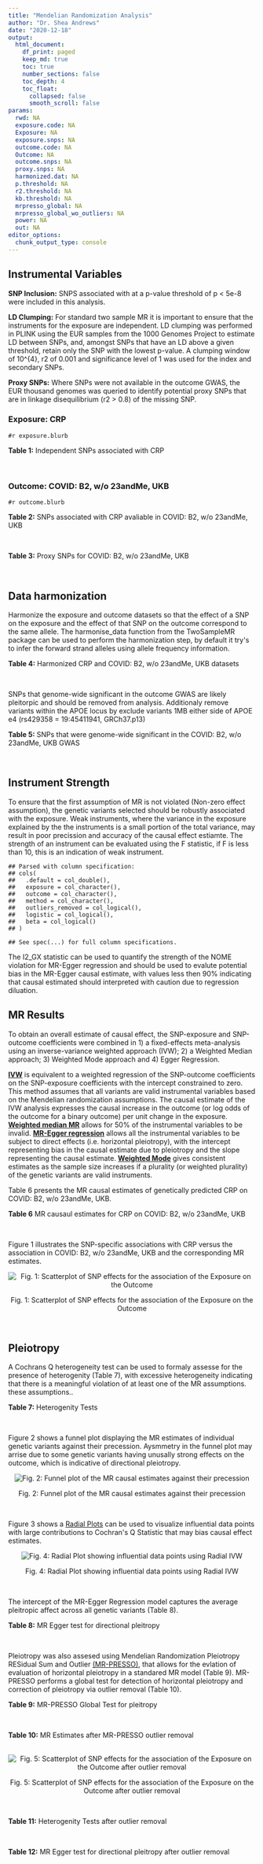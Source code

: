 ```yaml
---
title: "Mendelian Randomization Analysis"
author: "Dr. Shea Andrews"
date: "2020-12-18"
output:
  html_document:
    df_print: paged
    keep_md: true
    toc: true
    number_sections: false
    toc_depth: 4
    toc_float:
      collapsed: false
      smooth_scroll: false
params:
  rwd: NA
  exposure.code: NA
  Exposure: NA
  exposure.snps: NA
  outcome.code: NA
  Outcome: NA
  outcome.snps: NA
  proxy.snps: NA
  harmonized.dat: NA
  p.threshold: NA
  r2.threshold: NA
  kb.threshold: NA
  mrpresso_global: NA
  mrpresso_global_wo_outliers: NA
  power: NA
  out: NA
editor_options:
  chunk_output_type: console
---
```







## Instrumental Variables
**SNP Inclusion:** SNPS associated with at a p-value threshold of p < 5e-8 were included in this analysis.
<br>

**LD Clumping:** For standard two sample MR it is important to ensure that the instruments for the exposure are independent. LD clumping was performed in PLINK using the EUR samples from the 1000 Genomes Project to estimate LD between SNPs, and, amongst SNPs that have an LD above a given threshold, retain only the SNP with the lowest p-value. A clumping window of 10^{4}, r2 of 0.001 and significance level of 1 was used for the index and secondary SNPs.
<br>

**Proxy SNPs:** Where SNPs were not available in the outcome GWAS, the EUR thousand genomes was queried to identify potential proxy SNPs that are in linkage disequilibrium (r2 > 0.8) of the missing SNP.
<br>

### Exposure: CRP
`#r exposure.blurb`
<br>

**Table 1:** Independent SNPs associated with CRP
<div data-pagedtable="false">
  <script data-pagedtable-source type="application/json">
{"columns":[{"label":["SNP"],"name":[1],"type":["chr"],"align":["left"]},{"label":["CHROM"],"name":[2],"type":["dbl"],"align":["right"]},{"label":["POS"],"name":[3],"type":["dbl"],"align":["right"]},{"label":["REF"],"name":[4],"type":["chr"],"align":["left"]},{"label":["ALT"],"name":[5],"type":["chr"],"align":["left"]},{"label":["AF"],"name":[6],"type":["dbl"],"align":["right"]},{"label":["BETA"],"name":[7],"type":["dbl"],"align":["right"]},{"label":["SE"],"name":[8],"type":["dbl"],"align":["right"]},{"label":["Z"],"name":[9],"type":["dbl"],"align":["right"]},{"label":["P"],"name":[10],"type":["dbl"],"align":["right"]},{"label":["N"],"name":[11],"type":["dbl"],"align":["right"]},{"label":["TRAIT"],"name":[12],"type":["chr"],"align":["left"]}],"data":[{"1":"rs75460349","2":"1","3":"27180088","4":"A","5":"C","6":"0.0261343","7":"-0.0865","8":"0.0139","9":"-6.223020","10":"4.876703e-10","11":"204402","12":"crp"},{"1":"rs4660293","2":"1","3":"40028180","4":"A","5":"G","6":"0.2534420","7":"0.0375","8":"0.0049","9":"7.653060","10":"1.962504e-14","11":"204402","12":"crp"},{"1":"rs13375019","2":"1","3":"66123136","4":"G","5":"C","6":"0.4093060","7":"-0.1037","8":"0.0042","9":"-24.690476","10":"1.353580e-134","11":"204402","12":"crp"},{"1":"rs469773","2":"1","3":"91530259","4":"C","5":"T","6":"0.1543770","7":"-0.0339","8":"0.0051","9":"-6.647059","10":"2.990076e-11","11":"204402","12":"crp"},{"1":"rs2228145","2":"1","3":"154426970","4":"A","5":"C","6":"0.3575370","7":"-0.0899","8":"0.0042","9":"-21.404800","10":"1.206354e-101","11":"204402","12":"crp"},{"1":"rs144970957","2":"1","3":"159514964","4":"T","5":"C","6":"0.0457184","7":"-0.1609","8":"0.0146","9":"-11.020500","10":"3.042016e-28","11":"204402","12":"crp"},{"1":"rs148692790","2":"1","3":"159574640","4":"C","5":"T","6":"0.0266594","7":"0.1346","8":"0.0169","9":"7.964497","10":"1.658972e-15","11":"204402","12":"crp"},{"1":"rs139779660","2":"1","3":"159579230","4":"C","5":"T","6":"0.0115370","7":"0.1275","8":"0.0140","9":"9.107143","10":"8.457998e-20","11":"204402","12":"crp"},{"1":"rs2592887","2":"1","3":"159652939","4":"C","5":"T","6":"0.4187020","7":"-0.1578","8":"0.0042","9":"-37.571429","10":"0.000000e+00","11":"204402","12":"crp"},{"1":"rs67090117","2":"1","3":"247602308","4":"T","5":"G","6":"0.6217170","7":"0.0427","8":"0.0042","9":"10.166700","10":"2.793037e-24","11":"204402","12":"crp"},{"1":"rs62105327","2":"2","3":"639060","4":"T","5":"A","6":"0.8291700","7":"0.0320","8":"0.0054","9":"5.925926","10":"3.105426e-09","11":"204402","12":"crp"},{"1":"rs1260326","2":"2","3":"27730940","4":"T","5":"C","6":"0.6136610","7":"-0.0692","8":"0.0042","9":"-16.476200","10":"5.440692e-61","11":"204402","12":"crp"},{"1":"rs1115282","2":"2","3":"102890970","4":"T","5":"C","6":"0.5109330","7":"-0.0245","8":"0.0041","9":"-5.975610","10":"2.292311e-09","11":"204402","12":"crp"},{"1":"rs6734238","2":"2","3":"113841030","4":"A","5":"G","6":"0.3210010","7":"0.0457","8":"0.0041","9":"11.146300","10":"7.461138e-29","11":"204402","12":"crp"},{"1":"rs10049413","2":"3","3":"49892896","4":"A","5":"G","6":"0.3288520","7":"0.0282","8":"0.0045","9":"6.266670","10":"3.688586e-10","11":"204402","12":"crp"},{"1":"rs7356034","2":"3","3":"170732599","4":"G","5":"A","6":"0.2784630","7":"0.0268","8":"0.0045","9":"5.955556","10":"2.591898e-09","11":"204402","12":"crp"},{"1":"rs34471628","2":"5","3":"172196752","4":"A","5":"G","6":"0.0240942","7":"0.0774","8":"0.0117","9":"6.615380","10":"3.705869e-11","11":"204402","12":"crp"},{"1":"rs3763312","2":"6","3":"32376348","4":"G","5":"A","6":"0.1771850","7":"0.0386","8":"0.0066","9":"5.848485","10":"4.960708e-09","11":"204402","12":"crp"},{"1":"rs1490384","2":"6","3":"126851160","4":"C","5":"T","6":"0.4587440","7":"-0.0260","8":"0.0041","9":"-6.341463","10":"2.275928e-10","11":"204402","12":"crp"},{"1":"rs13241897","2":"7","3":"22745351","4":"A","5":"G","6":"0.4708140","7":"-0.0312","8":"0.0042","9":"-7.428570","10":"1.097768e-13","11":"204402","12":"crp"},{"1":"rs12673996","2":"7","3":"22833400","4":"C","5":"T","6":"0.2511770","7":"-0.0284","8":"0.0050","9":"-5.680000","10":"1.346947e-08","11":"204402","12":"crp"},{"1":"rs7797566","2":"7","3":"72896395","4":"A","5":"C","6":"0.1324860","7":"-0.0499","8":"0.0064","9":"-7.796880","10":"6.345904e-15","11":"204402","12":"crp"},{"1":"rs7012637","2":"8","3":"9173209","4":"G","5":"A","6":"0.4572100","7":"0.0542","8":"0.0043","9":"12.604651","10":"1.990513e-36","11":"204402","12":"crp"},{"1":"rs6987444","2":"8","3":"117076315","4":"G","5":"A","6":"0.6202620","7":"0.0343","8":"0.0042","9":"8.166667","10":"3.170273e-16","11":"204402","12":"crp"},{"1":"rs10956251","2":"8","3":"126513330","4":"C","5":"T","6":"0.1465770","7":"0.0382","8":"0.0064","9":"5.968750","10":"2.390781e-09","11":"204402","12":"crp"},{"1":"rs505922","2":"9","3":"136149229","4":"T","5":"C","6":"0.4012730","7":"0.0263","8":"0.0043","9":"6.116280","10":"9.578553e-10","11":"204402","12":"crp"},{"1":"rs10832027","2":"11","3":"13357183","4":"G","5":"A","6":"0.6097210","7":"0.0273","8":"0.0043","9":"6.348837","10":"2.169485e-10","11":"204402","12":"crp"},{"1":"rs4752829","2":"11","3":"47396654","4":"G","5":"A","6":"0.2721820","7":"-0.0264","8":"0.0046","9":"-5.739130","10":"9.516391e-09","11":"204402","12":"crp"},{"1":"rs1582763","2":"11","3":"60021948","4":"G","5":"A","6":"0.3276300","7":"-0.0264","8":"0.0043","9":"-6.139535","10":"8.276345e-10","11":"204402","12":"crp"},{"1":"rs12813389","2":"12","3":"95913562","4":"A","5":"T","6":"0.5117350","7":"0.0329","8":"0.0041","9":"8.024390","10":"1.020315e-15","11":"204402","12":"crp"},{"1":"rs7135240","2":"12","3":"103535020","4":"G","5":"A","6":"0.5102260","7":"-0.0253","8":"0.0041","9":"-6.170732","10":"6.797468e-10","11":"204402","12":"crp"},{"1":"rs2393794","2":"12","3":"121378976","4":"T","5":"C","6":"0.1782090","7":"0.0339","8":"0.0057","9":"5.947370","10":"2.724876e-09","11":"204402","12":"crp"},{"1":"rs7979478","2":"12","3":"121420263","4":"A","5":"G","6":"0.6017260","7":"0.1478","8":"0.0042","9":"35.190500","10":"2.796532e-271","11":"204402","12":"crp"},{"1":"rs2239222","2":"14","3":"73011885","4":"A","5":"G","6":"0.3782210","7":"0.0379","8":"0.0044","9":"8.613640","10":"7.077895e-18","11":"204402","12":"crp"},{"1":"rs112635299","2":"14","3":"94838142","4":"G","5":"T","6":"0.0163517","7":"-0.1066","8":"0.0168","9":"-6.345238","10":"2.220817e-10","11":"204402","12":"crp"},{"1":"rs1189402","2":"15","3":"53728154","4":"A","5":"G","6":"0.3472780","7":"-0.0250","8":"0.0042","9":"-5.952380","10":"2.642694e-09","11":"204402","12":"crp"},{"1":"rs340005","2":"15","3":"60878030","4":"G","5":"A","6":"0.6597020","7":"0.0363","8":"0.0043","9":"8.441860","10":"3.123261e-17","11":"204402","12":"crp"},{"1":"rs116971887","2":"16","3":"51170026","4":"G","5":"T","6":"0.0297533","7":"-0.1128","8":"0.0122","9":"-9.245902","10":"2.332656e-20","11":"204402","12":"crp"},{"1":"rs2110840","2":"16","3":"51410819","4":"C","5":"A","6":"0.1966620","7":"-0.0586","8":"0.0075","9":"-7.813333","10":"5.569505e-15","11":"204402","12":"crp"},{"1":"rs8047395","2":"16","3":"53798523","4":"G","5":"A","6":"0.5509680","7":"0.0258","8":"0.0042","9":"6.142857","10":"8.105017e-10","11":"204402","12":"crp"},{"1":"rs1292056","2":"17","3":"57959047","4":"C","5":"T","6":"0.4335060","7":"-0.0229","8":"0.0042","9":"-5.452381","10":"4.969984e-08","11":"204402","12":"crp"},{"1":"rs2384955","2":"17","3":"72695167","4":"T","5":"C","6":"0.8041580","7":"0.0384","8":"0.0059","9":"6.508470","10":"7.591775e-11","11":"204402","12":"crp"},{"1":"rs2542160","2":"18","3":"12789246","4":"G","5":"C","6":"0.3637020","7":"0.0264","8":"0.0044","9":"6.000000","10":"1.973175e-09","11":"204402","12":"crp"},{"1":"rs2972558","2":"19","3":"45356141","4":"C","5":"T","6":"0.6940570","7":"-0.0392","8":"0.0050","9":"-7.840000","10":"4.505464e-15","11":"204402","12":"crp"},{"1":"rs429358","2":"19","3":"45411941","4":"T","5":"C","6":"0.1318100","7":"-0.2467","8":"0.0064","9":"-38.546900","10":"0.000000e+00","11":"204402","12":"crp"},{"1":"rs1800961","2":"20","3":"43042364","4":"C","5":"T","6":"0.0270712","7":"-0.0990","8":"0.0125","9":"-7.920000","10":"2.375106e-15","11":"204402","12":"crp"},{"1":"rs4817984","2":"21","3":"40465066","4":"C","5":"A","6":"0.2919560","7":"-0.0391","8":"0.0047","9":"-8.319149","10":"8.859716e-17","11":"204402","12":"crp"},{"1":"rs4821816","2":"22","3":"39113134","4":"G","5":"A","6":"0.3241180","7":"-0.0276","8":"0.0044","9":"-6.272727","10":"3.547780e-10","11":"204402","12":"crp"}],"options":{"columns":{"min":{},"max":[10]},"rows":{"min":[10],"max":[10]},"pages":{}}}
  </script>
</div>
<br>

### Outcome: COVID: B2, w/o 23andMe, UKB
`#r outcome.blurb`
<br>

**Table 2:** SNPs associated with CRP avaliable in COVID: B2, w/o 23andMe, UKB
<div data-pagedtable="false">
  <script data-pagedtable-source type="application/json">
{"columns":[{"label":["SNP"],"name":[1],"type":["chr"],"align":["left"]},{"label":["CHROM"],"name":[2],"type":["dbl"],"align":["right"]},{"label":["POS"],"name":[3],"type":["dbl"],"align":["right"]},{"label":["REF"],"name":[4],"type":["chr"],"align":["left"]},{"label":["ALT"],"name":[5],"type":["chr"],"align":["left"]},{"label":["AF"],"name":[6],"type":["dbl"],"align":["right"]},{"label":["BETA"],"name":[7],"type":["dbl"],"align":["right"]},{"label":["SE"],"name":[8],"type":["dbl"],"align":["right"]},{"label":["Z"],"name":[9],"type":["dbl"],"align":["right"]},{"label":["P"],"name":[10],"type":["dbl"],"align":["right"]},{"label":["N"],"name":[11],"type":["dbl"],"align":["right"]},{"label":["TRAIT"],"name":[12],"type":["chr"],"align":["left"]}],"data":[{"1":"rs75460349","2":"1","3":"27180088","4":"A","5":"C","6":"0.04496","7":"0.14587000","8":"0.086183","9":"1.69256118","10":"9.053e-02","11":"268364","12":"COVID:_hospitalized_vs._population__eur_w/o_23andMe__ukbb"},{"1":"rs4660293","2":"1","3":"40028180","4":"A","5":"G","6":"0.22970","7":"0.09475100","8":"0.029791","9":"3.18052432","10":"1.470e-03","11":"543388","12":"COVID:_hospitalized_vs._population__eur_w/o_23andMe__ukbb"},{"1":"rs13375019","2":"1","3":"66123136","4":"G","5":"C","6":"0.42260","7":"0.05188500","8":"0.035414","9":"1.46509855","10":"1.429e-01","11":"530714","12":"COVID:_hospitalized_vs._population__eur_w/o_23andMe__ukbb"},{"1":"rs469773","2":"1","3":"91530259","4":"C","5":"T","6":"0.21980","7":"-0.03736400","8":"0.032922","9":"-1.13492497","10":"2.564e-01","11":"542775","12":"COVID:_hospitalized_vs._population__eur_w/o_23andMe__ukbb"},{"1":"rs2228145","2":"1","3":"154426970","4":"A","5":"C","6":"0.31130","7":"-0.09926000","8":"0.026704","9":"-3.71704614","10":"2.015e-04","11":"268977","12":"COVID:_hospitalized_vs._population__eur_w/o_23andMe__ukbb"},{"1":"rs144970957","2":"1","3":"159514964","4":"T","5":"C","6":"0.03108","7":"0.08171700","8":"0.116630","9":"0.70065163","10":"4.835e-01","11":"532719","12":"COVID:_hospitalized_vs._population__eur_w/o_23andMe__ukbb"},{"1":"rs148692790","2":"1","3":"159574640","4":"C","5":"T","6":"0.03135","7":"0.05378700","8":"0.112900","9":"0.47641275","10":"6.338e-01","11":"530714","12":"COVID:_hospitalized_vs._population__eur_w/o_23andMe__ukbb"},{"1":"rs139779660","2":"1","3":"159579230","4":"C","5":"T","6":"0.02782","7":"0.00889900","8":"0.127380","9":"0.06986183","10":"9.443e-01","11":"530101","12":"COVID:_hospitalized_vs._population__eur_w/o_23andMe__ukbb"},{"1":"rs2592887","2":"1","3":"159652939","4":"C","5":"T","6":"0.40340","7":"-0.00133630","8":"0.036638","9":"-0.03647306","10":"9.709e-01","11":"530716","12":"COVID:_hospitalized_vs._population__eur_w/o_23andMe__ukbb"},{"1":"rs62105327","2":"2","3":"639060","4":"T","5":"A","6":"0.83300","7":"-0.02346500","8":"0.045078","9":"-0.52054217","10":"6.027e-01","11":"530714","12":"COVID:_hospitalized_vs._population__eur_w/o_23andMe__ukbb"},{"1":"rs1260326","2":"2","3":"27730940","4":"T","5":"C","6":"0.64950","7":"0.01097700","8":"0.026226","9":"0.41855411","10":"6.756e-01","11":"542775","12":"COVID:_hospitalized_vs._population__eur_w/o_23andMe__ukbb"},{"1":"rs1115282","2":"2","3":"102890970","4":"T","5":"C","6":"0.49030","7":"-0.01514300","8":"0.036462","9":"-0.41530909","10":"6.779e-01","11":"530103","12":"COVID:_hospitalized_vs._population__eur_w/o_23andMe__ukbb"},{"1":"rs6734238","2":"2","3":"113841030","4":"A","5":"G","6":"0.38910","7":"0.02275100","8":"0.026069","9":"0.87272239","10":"3.828e-01","11":"543388","12":"COVID:_hospitalized_vs._population__eur_w/o_23andMe__ukbb"},{"1":"rs10049413","2":"3","3":"49892896","4":"A","5":"G","6":"0.35910","7":"-0.00636680","8":"0.037849","9":"-0.16821580","10":"8.664e-01","11":"20210","12":"COVID:_hospitalized_vs._population__eur_w/o_23andMe__ukbb"},{"1":"rs7356034","2":"3","3":"170732599","4":"G","5":"A","6":"0.26500","7":"0.00846710","8":"0.027942","9":"0.30302412","10":"7.619e-01","11":"543388","12":"COVID:_hospitalized_vs._population__eur_w/o_23andMe__ukbb"},{"1":"rs34471628","2":"5","3":"172196752","4":"A","5":"G","6":"0.04514","7":"0.05614300","8":"0.070998","9":"0.79076875","10":"4.291e-01","11":"543388","12":"COVID:_hospitalized_vs._population__eur_w/o_23andMe__ukbb"},{"1":"rs3763312","2":"6","3":"32376348","4":"G","5":"A","6":"0.20500","7":"0.03071100","8":"0.032444","9":"0.94658488","10":"3.438e-01","11":"543388","12":"COVID:_hospitalized_vs._population__eur_w/o_23andMe__ukbb"},{"1":"rs1490384","2":"6","3":"126851160","4":"C","5":"T","6":"0.48790","7":"-0.02451500","8":"0.025777","9":"-0.95104163","10":"3.416e-01","11":"543388","12":"COVID:_hospitalized_vs._population__eur_w/o_23andMe__ukbb"},{"1":"rs13241897","2":"7","3":"22745351","4":"A","5":"G","6":"0.45030","7":"0.04607000","8":"0.032762","9":"1.40620231","10":"1.597e-01","11":"533332","12":"COVID:_hospitalized_vs._population__eur_w/o_23andMe__ukbb"},{"1":"rs12673996","2":"7","3":"22833400","4":"C","5":"T","6":"0.23400","7":"-0.00057269","8":"0.038568","9":"-0.01484884","10":"9.882e-01","11":"533332","12":"COVID:_hospitalized_vs._population__eur_w/o_23andMe__ukbb"},{"1":"rs7797566","2":"7","3":"72896395","4":"A","5":"C","6":"0.12200","7":"-0.06965800","8":"0.052106","9":"-1.33685180","10":"1.813e-01","11":"533332","12":"COVID:_hospitalized_vs._population__eur_w/o_23andMe__ukbb"},{"1":"rs7012637","2":"8","3":"9173209","4":"G","5":"A","6":"0.47410","7":"0.05920300","8":"0.036208","9":"1.63508065","10":"1.020e-01","11":"530716","12":"COVID:_hospitalized_vs._population__eur_w/o_23andMe__ukbb"},{"1":"rs6987444","2":"8","3":"117076315","4":"G","5":"A","6":"0.59790","7":"0.02213100","8":"0.027893","9":"0.79342487","10":"4.275e-01","11":"543388","12":"COVID:_hospitalized_vs._population__eur_w/o_23andMe__ukbb"},{"1":"rs10956251","2":"8","3":"126513330","4":"C","5":"T","6":"0.16100","7":"0.08098200","8":"0.052443","9":"1.54419084","10":"1.225e-01","11":"530716","12":"COVID:_hospitalized_vs._population__eur_w/o_23andMe__ukbb"},{"1":"rs505922","2":"9","3":"136149229","4":"T","5":"C","6":"0.34370","7":"0.14185000","8":"0.026745","9":"5.30380000","10":"1.135e-07","11":"543388","12":"COVID:_hospitalized_vs._population__eur_w/o_23andMe__ukbb"},{"1":"rs10832027","2":"11","3":"13357183","4":"G","5":"A","6":"0.63320","7":"-0.01486900","8":"0.027915","9":"-0.53265270","10":"5.943e-01","11":"543388","12":"COVID:_hospitalized_vs._population__eur_w/o_23andMe__ukbb"},{"1":"rs4752829","2":"11","3":"47396654","4":"G","5":"A","6":"0.33800","7":"0.00739540","8":"0.029022","9":"0.25482048","10":"7.989e-01","11":"543388","12":"COVID:_hospitalized_vs._population__eur_w/o_23andMe__ukbb"},{"1":"rs1582763","2":"11","3":"60021948","4":"G","5":"A","6":"0.35900","7":"0.05244600","8":"0.026605","9":"1.97128359","10":"4.869e-02","11":"543388","12":"COVID:_hospitalized_vs._population__eur_w/o_23andMe__ukbb"},{"1":"rs12813389","2":"12","3":"95913562","4":"A","5":"T","6":"0.57510","7":"-0.01888000","8":"0.026218","9":"-0.72011595","10":"4.715e-01","11":"304677","12":"COVID:_hospitalized_vs._population__eur_w/o_23andMe__ukbb"},{"1":"rs7135240","2":"12","3":"103535020","4":"G","5":"A","6":"0.61910","7":"0.03337000","8":"0.033306","9":"1.00192158","10":"3.164e-01","11":"258921","12":"COVID:_hospitalized_vs._population__eur_w/o_23andMe__ukbb"},{"1":"rs2393794","2":"12","3":"121378976","4":"T","5":"C","6":"0.15500","7":"-0.07091600","8":"0.042994","9":"-1.64943946","10":"9.906e-02","11":"533332","12":"COVID:_hospitalized_vs._population__eur_w/o_23andMe__ukbb"},{"1":"rs7979478","2":"12","3":"121420263","4":"A","5":"G","6":"0.57830","7":"-0.02914600","8":"0.033450","9":"-0.87133034","10":"3.836e-01","11":"258921","12":"COVID:_hospitalized_vs._population__eur_w/o_23andMe__ukbb"},{"1":"rs2239222","2":"14","3":"73011885","4":"A","5":"G","6":"0.35050","7":"0.02287400","8":"0.036407","9":"0.62828577","10":"5.298e-01","11":"530716","12":"COVID:_hospitalized_vs._population__eur_w/o_23andMe__ukbb"},{"1":"rs112635299","2":"14","3":"94838142","4":"G","5":"T","6":"0.01600","7":"-0.09277400","8":"0.114480","9":"-0.81039483","10":"4.177e-01","11":"538960","12":"COVID:_hospitalized_vs._population__eur_w/o_23andMe__ukbb"},{"1":"rs1189402","2":"15","3":"53728154","4":"A","5":"G","6":"0.40430","7":"-0.02350400","8":"0.036560","9":"-0.64288840","10":"5.203e-01","11":"530716","12":"COVID:_hospitalized_vs._population__eur_w/o_23andMe__ukbb"},{"1":"rs340005","2":"15","3":"60878030","4":"G","5":"A","6":"0.68540","7":"0.00127790","8":"0.028143","9":"0.04540738","10":"9.638e-01","11":"540772","12":"COVID:_hospitalized_vs._population__eur_w/o_23andMe__ukbb"},{"1":"rs116971887","2":"16","3":"51170026","4":"G","5":"T","6":"0.04648","7":"-0.02772200","8":"0.072745","9":"-0.38108461","10":"7.031e-01","11":"533332","12":"COVID:_hospitalized_vs._population__eur_w/o_23andMe__ukbb"},{"1":"rs2110840","2":"16","3":"51410819","4":"C","5":"A","6":"0.22180","7":"-0.01956500","8":"0.057997","9":"-0.33734504","10":"7.359e-01","11":"530103","12":"COVID:_hospitalized_vs._population__eur_w/o_23andMe__ukbb"},{"1":"rs8047395","2":"16","3":"53798523","4":"G","5":"A","6":"0.50680","7":"-0.01292500","8":"0.025877","9":"-0.49947830","10":"6.174e-01","11":"543388","12":"COVID:_hospitalized_vs._population__eur_w/o_23andMe__ukbb"},{"1":"rs1292056","2":"17","3":"57959047","4":"C","5":"T","6":"0.43570","7":"-0.00682630","8":"0.035985","9":"-0.18969849","10":"8.495e-01","11":"256303","12":"COVID:_hospitalized_vs._population__eur_w/o_23andMe__ukbb"},{"1":"rs2384955","2":"17","3":"72695167","4":"T","5":"C","6":"0.79960","7":"0.04490600","8":"0.047577","9":"0.94385943","10":"3.452e-01","11":"533332","12":"COVID:_hospitalized_vs._population__eur_w/o_23andMe__ukbb"},{"1":"rs2542160","2":"18","3":"12789246","4":"G","5":"C","6":"0.37360","7":"0.03562900","8":"0.026779","9":"1.33048284","10":"1.834e-01","11":"543388","12":"COVID:_hospitalized_vs._population__eur_w/o_23andMe__ukbb"},{"1":"rs2972558","2":"19","3":"45356141","4":"C","5":"T","6":"0.72620","7":"-0.01027300","8":"0.040055","9":"-0.25647235","10":"7.976e-01","11":"530716","12":"COVID:_hospitalized_vs._population__eur_w/o_23andMe__ukbb"},{"1":"rs429358","2":"19","3":"45411941","4":"T","5":"C","6":"0.18490","7":"-0.03150900","8":"0.038933","9":"-0.80931344","10":"4.183e-01","11":"268977","12":"COVID:_hospitalized_vs._population__eur_w/o_23andMe__ukbb"},{"1":"rs1800961","2":"20","3":"43042364","4":"C","5":"T","6":"0.05013","7":"-0.04604800","8":"0.077799","9":"-0.59188421","10":"5.539e-01","11":"543388","12":"COVID:_hospitalized_vs._population__eur_w/o_23andMe__ukbb"},{"1":"rs4817984","2":"21","3":"40465066","4":"C","5":"A","6":"0.26660","7":"-0.03375800","8":"0.036941","9":"-0.91383558","10":"3.608e-01","11":"258921","12":"COVID:_hospitalized_vs._population__eur_w/o_23andMe__ukbb"},{"1":"rs4821816","2":"22","3":"39113134","4":"G","5":"A","6":"0.32650","7":"-0.08984200","8":"0.036047","9":"-2.49235720","10":"1.269e-02","11":"533332","12":"COVID:_hospitalized_vs._population__eur_w/o_23andMe__ukbb"},{"1":"rs67090117","2":"NA","3":"NA","4":"NA","5":"NA","6":"NA","7":"NA","8":"NA","9":"NA","10":"NA","11":"NA","12":"NA"}],"options":{"columns":{"min":{},"max":[10]},"rows":{"min":[10],"max":[10]},"pages":{}}}
  </script>
</div>
<br>

**Table 3:** Proxy SNPs for COVID: B2, w/o 23andMe, UKB
<div data-pagedtable="false">
  <script data-pagedtable-source type="application/json">
{"columns":[{"label":["proxy.outcome"],"name":[1],"type":["lgl"],"align":["right"]},{"label":["target_snp"],"name":[2],"type":["chr"],"align":["left"]},{"label":["proxy_snp"],"name":[3],"type":["lgl"],"align":["right"]},{"label":["ld.r2"],"name":[4],"type":["lgl"],"align":["right"]},{"label":["Dprime"],"name":[5],"type":["lgl"],"align":["right"]},{"label":["ref.proxy"],"name":[6],"type":["lgl"],"align":["right"]},{"label":["alt.proxy"],"name":[7],"type":["lgl"],"align":["right"]},{"label":["CHROM"],"name":[8],"type":["lgl"],"align":["right"]},{"label":["POS"],"name":[9],"type":["lgl"],"align":["right"]},{"label":["ALT.proxy"],"name":[10],"type":["lgl"],"align":["right"]},{"label":["REF.proxy"],"name":[11],"type":["lgl"],"align":["right"]},{"label":["AF"],"name":[12],"type":["lgl"],"align":["right"]},{"label":["BETA"],"name":[13],"type":["lgl"],"align":["right"]},{"label":["SE"],"name":[14],"type":["lgl"],"align":["right"]},{"label":["P"],"name":[15],"type":["lgl"],"align":["right"]},{"label":["N"],"name":[16],"type":["lgl"],"align":["right"]},{"label":["ref"],"name":[17],"type":["lgl"],"align":["right"]},{"label":["alt"],"name":[18],"type":["lgl"],"align":["right"]},{"label":["ALT"],"name":[19],"type":["lgl"],"align":["right"]},{"label":["REF"],"name":[20],"type":["lgl"],"align":["right"]},{"label":["PHASE"],"name":[21],"type":["lgl"],"align":["right"]}],"data":[{"1":"NA","2":"rs67090117","3":"NA","4":"NA","5":"NA","6":"NA","7":"NA","8":"NA","9":"NA","10":"NA","11":"NA","12":"NA","13":"NA","14":"NA","15":"NA","16":"NA","17":"NA","18":"NA","19":"NA","20":"NA","21":"NA"}],"options":{"columns":{"min":{},"max":[10]},"rows":{"min":[10],"max":[10]},"pages":{}}}
  </script>
</div>
<br>

## Data harmonization
Harmonize the exposure and outcome datasets so that the effect of a SNP on the exposure and the effect of that SNP on the outcome correspond to the same allele. The harmonise_data function from the TwoSampleMR package can be used to perform the harmonization step, by default it try's to infer the forward strand alleles using allele frequency information.
<br>

**Table 4:** Harmonized CRP and COVID: B2, w/o 23andMe, UKB datasets
<div data-pagedtable="false">
  <script data-pagedtable-source type="application/json">
{"columns":[{"label":["SNP"],"name":[1],"type":["chr"],"align":["left"]},{"label":["effect_allele.exposure"],"name":[2],"type":["chr"],"align":["left"]},{"label":["other_allele.exposure"],"name":[3],"type":["chr"],"align":["left"]},{"label":["effect_allele.outcome"],"name":[4],"type":["chr"],"align":["left"]},{"label":["other_allele.outcome"],"name":[5],"type":["chr"],"align":["left"]},{"label":["beta.exposure"],"name":[6],"type":["dbl"],"align":["right"]},{"label":["beta.outcome"],"name":[7],"type":["dbl"],"align":["right"]},{"label":["eaf.exposure"],"name":[8],"type":["dbl"],"align":["right"]},{"label":["eaf.outcome"],"name":[9],"type":["dbl"],"align":["right"]},{"label":["remove"],"name":[10],"type":["lgl"],"align":["right"]},{"label":["palindromic"],"name":[11],"type":["lgl"],"align":["right"]},{"label":["ambiguous"],"name":[12],"type":["lgl"],"align":["right"]},{"label":["id.outcome"],"name":[13],"type":["chr"],"align":["left"]},{"label":["chr.outcome"],"name":[14],"type":["dbl"],"align":["right"]},{"label":["pos.outcome"],"name":[15],"type":["dbl"],"align":["right"]},{"label":["se.outcome"],"name":[16],"type":["dbl"],"align":["right"]},{"label":["z.outcome"],"name":[17],"type":["dbl"],"align":["right"]},{"label":["pval.outcome"],"name":[18],"type":["dbl"],"align":["right"]},{"label":["samplesize.outcome"],"name":[19],"type":["dbl"],"align":["right"]},{"label":["outcome"],"name":[20],"type":["chr"],"align":["left"]},{"label":["mr_keep.outcome"],"name":[21],"type":["lgl"],"align":["right"]},{"label":["pval_origin.outcome"],"name":[22],"type":["chr"],"align":["left"]},{"label":["chr.exposure"],"name":[23],"type":["dbl"],"align":["right"]},{"label":["pos.exposure"],"name":[24],"type":["dbl"],"align":["right"]},{"label":["se.exposure"],"name":[25],"type":["dbl"],"align":["right"]},{"label":["z.exposure"],"name":[26],"type":["dbl"],"align":["right"]},{"label":["pval.exposure"],"name":[27],"type":["dbl"],"align":["right"]},{"label":["samplesize.exposure"],"name":[28],"type":["dbl"],"align":["right"]},{"label":["exposure"],"name":[29],"type":["chr"],"align":["left"]},{"label":["mr_keep.exposure"],"name":[30],"type":["lgl"],"align":["right"]},{"label":["pval_origin.exposure"],"name":[31],"type":["chr"],"align":["left"]},{"label":["id.exposure"],"name":[32],"type":["chr"],"align":["left"]},{"label":["action"],"name":[33],"type":["dbl"],"align":["right"]},{"label":["mr_keep"],"name":[34],"type":["lgl"],"align":["right"]},{"label":["pt"],"name":[35],"type":["dbl"],"align":["right"]},{"label":["pleitropy_keep"],"name":[36],"type":["lgl"],"align":["right"]},{"label":["mrpresso_RSSobs"],"name":[37],"type":["dbl"],"align":["right"]},{"label":["mrpresso_pval"],"name":[38],"type":["chr"],"align":["left"]},{"label":["mrpresso_keep"],"name":[39],"type":["lgl"],"align":["right"]}],"data":[{"1":"rs10049413","2":"G","3":"A","4":"G","5":"A","6":"0.0282","7":"-0.00636680","8":"0.3288520","9":"0.35910","10":"FALSE","11":"FALSE","12":"FALSE","13":"JkHkUl","14":"3","15":"49892896","16":"0.037849","17":"-0.16821580","18":"8.664e-01","19":"20210","20":"covidhgi2020anaB2v4eurwoukbb","21":"TRUE","22":"reported","23":"3","24":"49892896","25":"0.0045","26":"6.266670","27":"3.688586e-10","28":"204402","29":"Ligthart2018crp","30":"TRUE","31":"reported","32":"MoVcM0","33":"2","34":"TRUE","35":"5e-08","36":"TRUE","37":"1.754807e-04","38":"1","39":"TRUE"},{"1":"rs10832027","2":"A","3":"G","4":"A","5":"G","6":"0.0273","7":"-0.01486900","8":"0.6097210","9":"0.63320","10":"FALSE","11":"FALSE","12":"FALSE","13":"JkHkUl","14":"11","15":"13357183","16":"0.027915","17":"-0.53265270","18":"5.943e-01","19":"543388","20":"covidhgi2020anaB2v4eurwoukbb","21":"TRUE","22":"reported","23":"11","24":"13357183","25":"0.0043","26":"6.348837","27":"2.169485e-10","28":"204402","29":"Ligthart2018crp","30":"TRUE","31":"reported","32":"MoVcM0","33":"2","34":"TRUE","35":"5e-08","36":"TRUE","37":"4.677017e-04","38":"1","39":"TRUE"},{"1":"rs10956251","2":"T","3":"C","4":"T","5":"C","6":"0.0382","7":"0.08098200","8":"0.1465770","9":"0.16100","10":"FALSE","11":"FALSE","12":"FALSE","13":"JkHkUl","14":"8","15":"126513330","16":"0.052443","17":"1.54419084","18":"1.225e-01","19":"530716","20":"covidhgi2020anaB2v4eurwoukbb","21":"TRUE","22":"reported","23":"8","24":"126513330","25":"0.0064","26":"5.968750","27":"2.390781e-09","28":"204402","29":"Ligthart2018crp","30":"TRUE","31":"reported","32":"MoVcM0","33":"2","34":"TRUE","35":"5e-08","36":"TRUE","37":"5.184882e-03","38":"1","39":"TRUE"},{"1":"rs1115282","2":"C","3":"T","4":"C","5":"T","6":"-0.0245","7":"-0.01514300","8":"0.5109330","9":"0.49030","10":"FALSE","11":"FALSE","12":"FALSE","13":"JkHkUl","14":"2","15":"102890970","16":"0.036462","17":"-0.41530909","18":"6.779e-01","19":"530103","20":"covidhgi2020anaB2v4eurwoukbb","21":"TRUE","22":"reported","23":"2","24":"102890970","25":"0.0041","26":"-5.975610","27":"2.292311e-09","28":"204402","29":"Ligthart2018crp","30":"TRUE","31":"reported","32":"MoVcM0","33":"2","34":"TRUE","35":"5e-08","36":"TRUE","37":"8.539647e-05","38":"1","39":"TRUE"},{"1":"rs112635299","2":"T","3":"G","4":"T","5":"G","6":"-0.1066","7":"-0.09277400","8":"0.0163517","9":"0.01600","10":"FALSE","11":"FALSE","12":"FALSE","13":"JkHkUl","14":"14","15":"94838142","16":"0.114480","17":"-0.81039483","18":"4.177e-01","19":"538960","20":"covidhgi2020anaB2v4eurwoukbb","21":"TRUE","22":"reported","23":"14","24":"94838142","25":"0.0168","26":"-6.345238","27":"2.220817e-10","28":"204402","29":"Ligthart2018crp","30":"TRUE","31":"reported","32":"MoVcM0","33":"2","34":"TRUE","35":"5e-08","36":"TRUE","37":"4.540331e-03","38":"1","39":"TRUE"},{"1":"rs116971887","2":"T","3":"G","4":"T","5":"G","6":"-0.1128","7":"-0.02772200","8":"0.0297533","9":"0.04648","10":"FALSE","11":"FALSE","12":"FALSE","13":"JkHkUl","14":"16","15":"51170026","16":"0.072745","17":"-0.38108461","18":"7.031e-01","19":"533332","20":"covidhgi2020anaB2v4eurwoukbb","21":"TRUE","22":"reported","23":"16","24":"51170026","25":"0.0122","26":"-9.245902","27":"2.332656e-20","28":"204402","29":"Ligthart2018crp","30":"TRUE","31":"reported","32":"MoVcM0","33":"2","34":"TRUE","35":"5e-08","36":"TRUE","37":"1.754015e-07","38":"1","39":"TRUE"},{"1":"rs1189402","2":"G","3":"A","4":"G","5":"A","6":"-0.0250","7":"-0.02350400","8":"0.3472780","9":"0.40430","10":"FALSE","11":"FALSE","12":"FALSE","13":"JkHkUl","14":"15","15":"53728154","16":"0.036560","17":"-0.64288840","18":"5.203e-01","19":"530716","20":"covidhgi2020anaB2v4eurwoukbb","21":"TRUE","22":"reported","23":"15","24":"53728154","25":"0.0042","26":"-5.952380","27":"2.642694e-09","28":"204402","29":"Ligthart2018crp","30":"TRUE","31":"reported","32":"MoVcM0","33":"2","34":"TRUE","35":"5e-08","36":"TRUE","37":"3.065875e-04","38":"1","39":"TRUE"},{"1":"rs1260326","2":"C","3":"T","4":"C","5":"T","6":"-0.0692","7":"0.01097700","8":"0.6136610","9":"0.64950","10":"FALSE","11":"FALSE","12":"FALSE","13":"JkHkUl","14":"2","15":"27730940","16":"0.026226","17":"0.41855411","18":"6.756e-01","19":"542775","20":"covidhgi2020anaB2v4eurwoukbb","21":"TRUE","22":"reported","23":"2","24":"27730940","25":"0.0042","26":"-16.476200","27":"5.440692e-61","28":"204402","29":"Ligthart2018crp","30":"TRUE","31":"reported","32":"MoVcM0","33":"2","34":"TRUE","35":"5e-08","36":"TRUE","37":"8.516038e-04","38":"1","39":"TRUE"},{"1":"rs12673996","2":"T","3":"C","4":"T","5":"C","6":"-0.0284","7":"-0.00057269","8":"0.2511770","9":"0.23400","10":"FALSE","11":"FALSE","12":"FALSE","13":"JkHkUl","14":"7","15":"22833400","16":"0.038568","17":"-0.01484884","18":"9.882e-01","19":"533332","20":"covidhgi2020anaB2v4eurwoukbb","21":"TRUE","22":"reported","23":"7","24":"22833400","25":"0.0050","26":"-5.680000","27":"1.346947e-08","28":"204402","29":"Ligthart2018crp","30":"TRUE","31":"reported","32":"MoVcM0","33":"2","34":"TRUE","35":"5e-08","36":"TRUE","37":"4.004146e-05","38":"1","39":"TRUE"},{"1":"rs12813389","2":"T","3":"A","4":"T","5":"A","6":"0.0329","7":"-0.01888000","8":"0.5117350","9":"0.57510","10":"FALSE","11":"TRUE","12":"TRUE","13":"JkHkUl","14":"12","15":"95913562","16":"0.026218","17":"-0.72011595","18":"4.715e-01","19":"304677","20":"covidhgi2020anaB2v4eurwoukbb","21":"TRUE","22":"reported","23":"12","24":"95913562","25":"0.0041","26":"8.024390","27":"1.020315e-15","28":"204402","29":"Ligthart2018crp","30":"TRUE","31":"reported","32":"MoVcM0","33":"2","34":"FALSE","35":"5e-08","36":"TRUE","37":"NA","38":"NA","39":"NA"},{"1":"rs1292056","2":"T","3":"C","4":"T","5":"C","6":"-0.0229","7":"-0.00682630","8":"0.4335060","9":"0.43570","10":"FALSE","11":"FALSE","12":"FALSE","13":"JkHkUl","14":"17","15":"57959047","16":"0.035985","17":"-0.18969849","18":"8.495e-01","19":"256303","20":"covidhgi2020anaB2v4eurwoukbb","21":"TRUE","22":"reported","23":"17","24":"57959047","25":"0.0042","26":"-5.452381","27":"4.969984e-08","28":"204402","29":"Ligthart2018crp","30":"TRUE","31":"reported","32":"MoVcM0","33":"2","34":"TRUE","35":"5e-08","36":"TRUE","37":"1.652827e-06","38":"1","39":"TRUE"},{"1":"rs13241897","2":"G","3":"A","4":"G","5":"A","6":"-0.0312","7":"0.04607000","8":"0.4708140","9":"0.45030","10":"FALSE","11":"FALSE","12":"FALSE","13":"JkHkUl","14":"7","15":"22745351","16":"0.032762","17":"1.40620231","18":"1.597e-01","19":"533332","20":"covidhgi2020anaB2v4eurwoukbb","21":"TRUE","22":"reported","23":"7","24":"22745351","25":"0.0042","26":"-7.428570","27":"1.097768e-13","28":"204402","29":"Ligthart2018crp","30":"TRUE","31":"reported","32":"MoVcM0","33":"2","34":"TRUE","35":"5e-08","36":"TRUE","37":"2.913141e-03","38":"1","39":"TRUE"},{"1":"rs13375019","2":"C","3":"G","4":"C","5":"G","6":"-0.1037","7":"0.05188500","8":"0.4093060","9":"0.42260","10":"FALSE","11":"TRUE","12":"TRUE","13":"JkHkUl","14":"1","15":"66123136","16":"0.035414","17":"1.46509855","18":"1.429e-01","19":"530714","20":"covidhgi2020anaB2v4eurwoukbb","21":"TRUE","22":"reported","23":"1","24":"66123136","25":"0.0042","26":"-24.690476","27":"1.353580e-134","28":"204402","29":"Ligthart2018crp","30":"TRUE","31":"reported","32":"MoVcM0","33":"2","34":"FALSE","35":"5e-08","36":"TRUE","37":"NA","38":"NA","39":"NA"},{"1":"rs139779660","2":"T","3":"C","4":"T","5":"C","6":"0.1275","7":"0.00889900","8":"0.0115370","9":"0.02782","10":"FALSE","11":"FALSE","12":"FALSE","13":"JkHkUl","14":"1","15":"159579230","16":"0.127380","17":"0.06986183","18":"9.443e-01","19":"530101","20":"covidhgi2020anaB2v4eurwoukbb","21":"TRUE","22":"reported","23":"1","24":"159579230","25":"0.0140","26":"9.107143","27":"8.457998e-20","28":"204402","29":"Ligthart2018crp","30":"TRUE","31":"reported","32":"MoVcM0","33":"2","34":"TRUE","35":"5e-08","36":"TRUE","37":"4.896831e-04","38":"1","39":"TRUE"},{"1":"rs144970957","2":"C","3":"T","4":"C","5":"T","6":"-0.1609","7":"0.08171700","8":"0.0457184","9":"0.03108","10":"FALSE","11":"FALSE","12":"FALSE","13":"JkHkUl","14":"1","15":"159514964","16":"0.116630","17":"0.70065163","18":"4.835e-01","19":"532719","20":"covidhgi2020anaB2v4eurwoukbb","21":"TRUE","22":"reported","23":"1","24":"159514964","25":"0.0146","26":"-11.020500","27":"3.042016e-28","28":"204402","29":"Ligthart2018crp","30":"TRUE","31":"reported","32":"MoVcM0","33":"2","34":"TRUE","35":"5e-08","36":"TRUE","37":"1.496606e-02","38":"1","39":"TRUE"},{"1":"rs148692790","2":"T","3":"C","4":"T","5":"C","6":"0.1346","7":"0.05378700","8":"0.0266594","9":"0.03135","10":"FALSE","11":"FALSE","12":"FALSE","13":"JkHkUl","14":"1","15":"159574640","16":"0.112900","17":"0.47641275","18":"6.338e-01","19":"530714","20":"covidhgi2020anaB2v4eurwoukbb","21":"TRUE","22":"reported","23":"1","24":"159574640","25":"0.0169","26":"7.964497","27":"1.658972e-15","28":"204402","29":"Ligthart2018crp","30":"TRUE","31":"reported","32":"MoVcM0","33":"2","34":"TRUE","35":"5e-08","36":"TRUE","37":"4.586425e-04","38":"1","39":"TRUE"},{"1":"rs1490384","2":"T","3":"C","4":"T","5":"C","6":"-0.0260","7":"-0.02451500","8":"0.4587440","9":"0.48790","10":"FALSE","11":"FALSE","12":"FALSE","13":"JkHkUl","14":"6","15":"126851160","16":"0.025777","17":"-0.95104163","18":"3.416e-01","19":"543388","20":"covidhgi2020anaB2v4eurwoukbb","21":"TRUE","22":"reported","23":"6","24":"126851160","25":"0.0041","26":"-6.341463","27":"2.275928e-10","28":"204402","29":"Ligthart2018crp","30":"TRUE","31":"reported","32":"MoVcM0","33":"2","34":"TRUE","35":"5e-08","36":"TRUE","37":"3.368475e-04","38":"1","39":"TRUE"},{"1":"rs1582763","2":"A","3":"G","4":"A","5":"G","6":"-0.0264","7":"0.05244600","8":"0.3276300","9":"0.35900","10":"FALSE","11":"FALSE","12":"FALSE","13":"JkHkUl","14":"11","15":"60021948","16":"0.026605","17":"1.97128359","18":"4.869e-02","19":"543388","20":"covidhgi2020anaB2v4eurwoukbb","21":"TRUE","22":"reported","23":"11","24":"60021948","25":"0.0043","26":"-6.139535","27":"8.276345e-10","28":"204402","29":"Ligthart2018crp","30":"TRUE","31":"reported","32":"MoVcM0","33":"2","34":"TRUE","35":"5e-08","36":"TRUE","37":"3.511093e-03","38":"1","39":"TRUE"},{"1":"rs1800961","2":"T","3":"C","4":"T","5":"C","6":"-0.0990","7":"-0.04604800","8":"0.0270712","9":"0.05013","10":"FALSE","11":"FALSE","12":"FALSE","13":"JkHkUl","14":"20","15":"43042364","16":"0.077799","17":"-0.59188421","18":"5.539e-01","19":"543388","20":"covidhgi2020anaB2v4eurwoukbb","21":"TRUE","22":"reported","23":"20","24":"43042364","25":"0.0125","26":"-7.920000","27":"2.375106e-15","28":"204402","29":"Ligthart2018crp","30":"TRUE","31":"reported","32":"MoVcM0","33":"2","34":"TRUE","35":"5e-08","36":"TRUE","37":"4.989460e-04","38":"1","39":"TRUE"},{"1":"rs2110840","2":"A","3":"C","4":"A","5":"C","6":"-0.0586","7":"-0.01956500","8":"0.1966620","9":"0.22180","10":"FALSE","11":"FALSE","12":"FALSE","13":"JkHkUl","14":"16","15":"51410819","16":"0.057997","17":"-0.33734504","18":"7.359e-01","19":"530103","20":"covidhgi2020anaB2v4eurwoukbb","21":"TRUE","22":"reported","23":"16","24":"51410819","25":"0.0075","26":"-7.813333","27":"5.569505e-15","28":"204402","29":"Ligthart2018crp","30":"TRUE","31":"reported","32":"MoVcM0","33":"2","34":"TRUE","35":"5e-08","36":"TRUE","37":"2.934012e-05","38":"1","39":"TRUE"},{"1":"rs2228145","2":"C","3":"A","4":"C","5":"A","6":"-0.0899","7":"-0.09926000","8":"0.3575370","9":"0.31130","10":"FALSE","11":"FALSE","12":"FALSE","13":"JkHkUl","14":"1","15":"154426970","16":"0.026704","17":"-3.71704614","18":"2.015e-04","19":"268977","20":"covidhgi2020anaB2v4eurwoukbb","21":"TRUE","22":"reported","23":"1","24":"154426970","25":"0.0042","26":"-21.404800","27":"1.206354e-101","28":"204402","29":"Ligthart2018crp","30":"TRUE","31":"reported","32":"MoVcM0","33":"2","34":"TRUE","35":"5e-08","36":"TRUE","37":"7.109676e-03","38":"0.081","39":"TRUE"},{"1":"rs2239222","2":"G","3":"A","4":"G","5":"A","6":"0.0379","7":"0.02287400","8":"0.3782210","9":"0.35050","10":"FALSE","11":"FALSE","12":"FALSE","13":"JkHkUl","14":"14","15":"73011885","16":"0.036407","17":"0.62828577","18":"5.298e-01","19":"530716","20":"covidhgi2020anaB2v4eurwoukbb","21":"TRUE","22":"reported","23":"14","24":"73011885","25":"0.0044","26":"8.613640","27":"7.077895e-18","28":"204402","29":"Ligthart2018crp","30":"TRUE","31":"reported","32":"MoVcM0","33":"2","34":"TRUE","35":"5e-08","36":"TRUE","37":"1.905710e-04","38":"1","39":"TRUE"},{"1":"rs2384955","2":"C","3":"T","4":"C","5":"T","6":"0.0384","7":"0.04490600","8":"0.8041580","9":"0.79960","10":"FALSE","11":"FALSE","12":"FALSE","13":"JkHkUl","14":"17","15":"72695167","16":"0.047577","17":"0.94385943","18":"3.452e-01","19":"533332","20":"covidhgi2020anaB2v4eurwoukbb","21":"TRUE","22":"reported","23":"17","24":"72695167","25":"0.0059","26":"6.508470","27":"7.591775e-11","28":"204402","29":"Ligthart2018crp","30":"TRUE","31":"reported","32":"MoVcM0","33":"2","34":"TRUE","35":"5e-08","36":"TRUE","37":"1.279871e-03","38":"1","39":"TRUE"},{"1":"rs2393794","2":"C","3":"T","4":"C","5":"T","6":"0.0339","7":"-0.07091600","8":"0.1782090","9":"0.15500","10":"FALSE","11":"FALSE","12":"FALSE","13":"JkHkUl","14":"12","15":"121378976","16":"0.042994","17":"-1.64943946","18":"9.906e-02","19":"533332","20":"covidhgi2020anaB2v4eurwoukbb","21":"TRUE","22":"reported","23":"12","24":"121378976","25":"0.0057","26":"5.947370","27":"2.724876e-09","28":"204402","29":"Ligthart2018crp","30":"TRUE","31":"reported","32":"MoVcM0","33":"2","34":"TRUE","35":"5e-08","36":"TRUE","37":"6.316517e-03","38":"1","39":"TRUE"},{"1":"rs2542160","2":"C","3":"G","4":"C","5":"G","6":"0.0264","7":"0.03562900","8":"0.3637020","9":"0.37360","10":"FALSE","11":"TRUE","12":"FALSE","13":"JkHkUl","14":"18","15":"12789246","16":"0.026779","17":"1.33048284","18":"1.834e-01","19":"543388","20":"covidhgi2020anaB2v4eurwoukbb","21":"TRUE","22":"reported","23":"18","24":"12789246","25":"0.0044","26":"6.000000","27":"1.973175e-09","28":"204402","29":"Ligthart2018crp","30":"TRUE","31":"reported","32":"MoVcM0","33":"2","34":"TRUE","35":"5e-08","36":"TRUE","37":"8.668056e-04","38":"1","39":"TRUE"},{"1":"rs2592887","2":"T","3":"C","4":"T","5":"C","6":"-0.1578","7":"-0.00133630","8":"0.4187020","9":"0.40340","10":"FALSE","11":"FALSE","12":"FALSE","13":"JkHkUl","14":"1","15":"159652939","16":"0.036638","17":"-0.03647306","18":"9.709e-01","19":"530716","20":"covidhgi2020anaB2v4eurwoukbb","21":"TRUE","22":"reported","23":"1","24":"159652939","25":"0.0042","26":"-37.571429","27":"1.000000e-200","28":"204402","29":"Ligthart2018crp","30":"TRUE","31":"reported","32":"MoVcM0","33":"2","34":"TRUE","35":"5e-08","36":"TRUE","37":"1.806214e-03","38":"1","39":"TRUE"},{"1":"rs2972558","2":"T","3":"C","4":"T","5":"C","6":"-0.0392","7":"-0.01027300","8":"0.6940570","9":"0.72620","10":"FALSE","11":"FALSE","12":"FALSE","13":"JkHkUl","14":"19","15":"45356141","16":"0.040055","17":"-0.25647235","18":"7.976e-01","19":"530716","20":"covidhgi2020anaB2v4eurwoukbb","21":"TRUE","22":"reported","23":"19","24":"45356141","25":"0.0050","26":"-7.840000","27":"4.505464e-15","28":"204402","29":"Ligthart2018crp","30":"TRUE","31":"reported","32":"MoVcM0","33":"2","34":"TRUE","35":"5e-08","36":"TRUE","37":"6.202269e-07","38":"1","39":"TRUE"},{"1":"rs340005","2":"A","3":"G","4":"A","5":"G","6":"0.0363","7":"0.00127790","8":"0.6597020","9":"0.68540","10":"FALSE","11":"FALSE","12":"FALSE","13":"JkHkUl","14":"15","15":"60878030","16":"0.028143","17":"0.04540738","18":"9.638e-01","19":"540772","20":"covidhgi2020anaB2v4eurwoukbb","21":"TRUE","22":"reported","23":"15","24":"60878030","25":"0.0043","26":"8.441860","27":"3.123261e-17","28":"204402","29":"Ligthart2018crp","30":"TRUE","31":"reported","32":"MoVcM0","33":"2","34":"TRUE","35":"5e-08","36":"TRUE","37":"5.777713e-05","38":"1","39":"TRUE"},{"1":"rs34471628","2":"G","3":"A","4":"G","5":"A","6":"0.0774","7":"0.05614300","8":"0.0240942","9":"0.04514","10":"FALSE","11":"FALSE","12":"FALSE","13":"JkHkUl","14":"5","15":"172196752","16":"0.070998","17":"0.79076875","18":"4.291e-01","19":"543388","20":"covidhgi2020anaB2v4eurwoukbb","21":"TRUE","22":"reported","23":"5","24":"172196752","25":"0.0117","26":"6.615380","27":"3.705869e-11","28":"204402","29":"Ligthart2018crp","30":"TRUE","31":"reported","32":"MoVcM0","33":"2","34":"TRUE","35":"5e-08","36":"TRUE","37":"1.423071e-03","38":"1","39":"TRUE"},{"1":"rs3763312","2":"A","3":"G","4":"A","5":"G","6":"0.0386","7":"0.03071100","8":"0.1771850","9":"0.20500","10":"FALSE","11":"FALSE","12":"FALSE","13":"JkHkUl","14":"6","15":"32376348","16":"0.032444","17":"0.94658488","18":"3.438e-01","19":"543388","20":"covidhgi2020anaB2v4eurwoukbb","21":"TRUE","22":"reported","23":"6","24":"32376348","25":"0.0066","26":"5.848485","27":"4.960708e-09","28":"204402","29":"Ligthart2018crp","30":"TRUE","31":"reported","32":"MoVcM0","33":"2","34":"TRUE","35":"5e-08","36":"TRUE","37":"4.658525e-04","38":"1","39":"TRUE"},{"1":"rs429358","2":"C","3":"T","4":"C","5":"T","6":"-0.2467","7":"-0.03150900","8":"0.1318100","9":"0.18490","10":"FALSE","11":"FALSE","12":"FALSE","13":"JkHkUl","14":"19","15":"45411941","16":"0.038933","17":"-0.80931344","18":"4.183e-01","19":"268977","20":"covidhgi2020anaB2v4eurwoukbb","21":"TRUE","22":"reported","23":"19","24":"45411941","25":"0.0064","26":"-38.546900","27":"1.000000e-200","28":"204402","29":"Ligthart2018crp","30":"TRUE","31":"reported","32":"MoVcM0","33":"2","34":"TRUE","35":"5e-08","36":"TRUE","37":"1.565466e-03","38":"1","39":"TRUE"},{"1":"rs4660293","2":"G","3":"A","4":"G","5":"A","6":"0.0375","7":"0.09475100","8":"0.2534420","9":"0.22970","10":"FALSE","11":"FALSE","12":"FALSE","13":"JkHkUl","14":"1","15":"40028180","16":"0.029791","17":"3.18052432","18":"1.470e-03","19":"543388","20":"covidhgi2020anaB2v4eurwoukbb","21":"TRUE","22":"reported","23":"1","24":"40028180","25":"0.0049","26":"7.653060","27":"1.962504e-14","28":"204402","29":"Ligthart2018crp","30":"TRUE","31":"reported","32":"MoVcM0","33":"2","34":"TRUE","35":"5e-08","36":"TRUE","37":"7.508624e-03","38":"0.1755","39":"TRUE"},{"1":"rs469773","2":"T","3":"C","4":"T","5":"C","6":"-0.0339","7":"-0.03736400","8":"0.1543770","9":"0.21980","10":"FALSE","11":"FALSE","12":"FALSE","13":"JkHkUl","14":"1","15":"91530259","16":"0.032922","17":"-1.13492497","18":"2.564e-01","19":"542775","20":"covidhgi2020anaB2v4eurwoukbb","21":"TRUE","22":"reported","23":"1","24":"91530259","25":"0.0051","26":"-6.647059","27":"2.990076e-11","28":"204402","29":"Ligthart2018crp","30":"TRUE","31":"reported","32":"MoVcM0","33":"2","34":"TRUE","35":"5e-08","36":"TRUE","37":"8.631154e-04","38":"1","39":"TRUE"},{"1":"rs4752829","2":"A","3":"G","4":"A","5":"G","6":"-0.0264","7":"0.00739540","8":"0.2721820","9":"0.33800","10":"FALSE","11":"FALSE","12":"FALSE","13":"JkHkUl","14":"11","15":"47396654","16":"0.029022","17":"0.25482048","18":"7.989e-01","19":"543388","20":"covidhgi2020anaB2v4eurwoukbb","21":"TRUE","22":"reported","23":"11","24":"47396654","25":"0.0046","26":"-5.739130","27":"9.516391e-09","28":"204402","29":"Ligthart2018crp","30":"TRUE","31":"reported","32":"MoVcM0","33":"2","34":"TRUE","35":"5e-08","36":"TRUE","37":"1.923534e-04","38":"1","39":"TRUE"},{"1":"rs4817984","2":"A","3":"C","4":"A","5":"C","6":"-0.0391","7":"-0.03375800","8":"0.2919560","9":"0.26660","10":"FALSE","11":"FALSE","12":"FALSE","13":"JkHkUl","14":"21","15":"40465066","16":"0.036941","17":"-0.91383558","18":"3.608e-01","19":"258921","20":"covidhgi2020anaB2v4eurwoukbb","21":"TRUE","22":"reported","23":"21","24":"40465066","25":"0.0047","26":"-8.319149","27":"8.859716e-17","28":"204402","29":"Ligthart2018crp","30":"TRUE","31":"reported","32":"MoVcM0","33":"2","34":"TRUE","35":"5e-08","36":"TRUE","37":"5.996274e-04","38":"1","39":"TRUE"},{"1":"rs4821816","2":"A","3":"G","4":"A","5":"G","6":"-0.0276","7":"-0.08984200","8":"0.3241180","9":"0.32650","10":"FALSE","11":"FALSE","12":"FALSE","13":"JkHkUl","14":"22","15":"39113134","16":"0.036047","17":"-2.49235720","18":"1.269e-02","19":"533332","20":"covidhgi2020anaB2v4eurwoukbb","21":"TRUE","22":"reported","23":"22","24":"39113134","25":"0.0044","26":"-6.272727","27":"3.547780e-10","28":"204402","29":"Ligthart2018crp","30":"TRUE","31":"reported","32":"MoVcM0","33":"2","34":"TRUE","35":"5e-08","36":"TRUE","37":"6.973805e-03","38":"0.99","39":"TRUE"},{"1":"rs505922","2":"C","3":"T","4":"C","5":"T","6":"0.0263","7":"0.14185000","8":"0.4012730","9":"0.34370","10":"FALSE","11":"FALSE","12":"FALSE","13":"JkHkUl","14":"9","15":"136149229","16":"0.026745","17":"5.30380000","18":"1.135e-07","19":"543388","20":"covidhgi2020anaB2v4eurwoukbb","21":"TRUE","22":"reported","23":"9","24":"136149229","25":"0.0043","26":"6.116280","27":"9.578553e-10","28":"204402","29":"Ligthart2018crp","30":"TRUE","31":"reported","32":"MoVcM0","33":"2","34":"TRUE","35":"5e-08","36":"TRUE","37":"1.861166e-02","38":"<0.0045","39":"FALSE"},{"1":"rs62105327","2":"A","3":"T","4":"A","5":"T","6":"0.0320","7":"-0.02346500","8":"0.8291700","9":"0.83300","10":"FALSE","11":"TRUE","12":"FALSE","13":"JkHkUl","14":"2","15":"639060","16":"0.045078","17":"-0.52054217","18":"6.027e-01","19":"530714","20":"covidhgi2020anaB2v4eurwoukbb","21":"TRUE","22":"reported","23":"2","24":"639060","25":"0.0054","26":"5.925926","27":"3.105426e-09","28":"204402","29":"Ligthart2018crp","30":"TRUE","31":"reported","32":"MoVcM0","33":"2","34":"TRUE","35":"5e-08","36":"TRUE","37":"9.812784e-04","38":"1","39":"TRUE"},{"1":"rs6734238","2":"G","3":"A","4":"G","5":"A","6":"0.0457","7":"0.02275100","8":"0.3210010","9":"0.38910","10":"FALSE","11":"FALSE","12":"FALSE","13":"JkHkUl","14":"2","15":"113841030","16":"0.026069","17":"0.87272239","18":"3.828e-01","19":"543388","20":"covidhgi2020anaB2v4eurwoukbb","21":"TRUE","22":"reported","23":"2","24":"113841030","25":"0.0041","26":"11.146300","27":"7.461138e-29","28":"204402","29":"Ligthart2018crp","30":"TRUE","31":"reported","32":"MoVcM0","33":"2","34":"TRUE","35":"5e-08","36":"TRUE","37":"1.427706e-04","38":"1","39":"TRUE"},{"1":"rs6987444","2":"A","3":"G","4":"A","5":"G","6":"0.0343","7":"0.02213100","8":"0.6202620","9":"0.59790","10":"FALSE","11":"FALSE","12":"FALSE","13":"JkHkUl","14":"8","15":"117076315","16":"0.027893","17":"0.79342487","18":"4.275e-01","19":"543388","20":"covidhgi2020anaB2v4eurwoukbb","21":"TRUE","22":"reported","23":"8","24":"117076315","25":"0.0042","26":"8.166667","27":"3.170273e-16","28":"204402","29":"Ligthart2018crp","30":"TRUE","31":"reported","32":"MoVcM0","33":"2","34":"TRUE","35":"5e-08","36":"TRUE","37":"1.953694e-04","38":"1","39":"TRUE"},{"1":"rs7012637","2":"A","3":"G","4":"A","5":"G","6":"0.0542","7":"0.05920300","8":"0.4572100","9":"0.47410","10":"FALSE","11":"FALSE","12":"FALSE","13":"JkHkUl","14":"8","15":"9173209","16":"0.036208","17":"1.63508065","18":"1.020e-01","19":"530716","20":"covidhgi2020anaB2v4eurwoukbb","21":"TRUE","22":"reported","23":"8","24":"9173209","25":"0.0043","26":"12.604651","27":"1.990513e-36","28":"204402","29":"Ligthart2018crp","30":"TRUE","31":"reported","32":"MoVcM0","33":"2","34":"TRUE","35":"5e-08","36":"TRUE","37":"2.193036e-03","38":"1","39":"TRUE"},{"1":"rs7135240","2":"A","3":"G","4":"A","5":"G","6":"-0.0253","7":"0.03337000","8":"0.5102260","9":"0.61910","10":"FALSE","11":"FALSE","12":"FALSE","13":"JkHkUl","14":"12","15":"103535020","16":"0.033306","17":"1.00192158","18":"3.164e-01","19":"258921","20":"covidhgi2020anaB2v4eurwoukbb","21":"TRUE","22":"reported","23":"12","24":"103535020","25":"0.0041","26":"-6.170732","27":"6.797468e-10","28":"204402","29":"Ligthart2018crp","30":"TRUE","31":"reported","32":"MoVcM0","33":"2","34":"TRUE","35":"5e-08","36":"TRUE","37":"1.572828e-03","38":"1","39":"TRUE"},{"1":"rs7356034","2":"A","3":"G","4":"A","5":"G","6":"0.0268","7":"0.00846710","8":"0.2784630","9":"0.26500","10":"FALSE","11":"FALSE","12":"FALSE","13":"JkHkUl","14":"3","15":"170732599","16":"0.027942","17":"0.30302412","18":"7.619e-01","19":"543388","20":"covidhgi2020anaB2v4eurwoukbb","21":"TRUE","22":"reported","23":"3","24":"170732599","25":"0.0045","26":"5.955556","27":"2.591898e-09","28":"204402","29":"Ligthart2018crp","30":"TRUE","31":"reported","32":"MoVcM0","33":"2","34":"TRUE","35":"5e-08","36":"TRUE","37":"3.966261e-06","38":"1","39":"TRUE"},{"1":"rs75460349","2":"C","3":"A","4":"C","5":"A","6":"-0.0865","7":"0.14587000","8":"0.0261343","9":"0.04496","10":"FALSE","11":"FALSE","12":"FALSE","13":"JkHkUl","14":"1","15":"27180088","16":"0.086183","17":"1.69256118","18":"9.053e-02","19":"268364","20":"covidhgi2020anaB2v4eurwoukbb","21":"TRUE","22":"reported","23":"1","24":"27180088","25":"0.0139","26":"-6.223020","27":"4.876703e-10","28":"204402","29":"Ligthart2018crp","30":"TRUE","31":"reported","32":"MoVcM0","33":"2","34":"TRUE","35":"5e-08","36":"TRUE","37":"2.823126e-02","38":"1","39":"TRUE"},{"1":"rs7797566","2":"C","3":"A","4":"C","5":"A","6":"-0.0499","7":"-0.06965800","8":"0.1324860","9":"0.12200","10":"FALSE","11":"FALSE","12":"FALSE","13":"JkHkUl","14":"7","15":"72896395","16":"0.052106","17":"-1.33685180","18":"1.813e-01","19":"533332","20":"covidhgi2020anaB2v4eurwoukbb","21":"TRUE","22":"reported","23":"7","24":"72896395","25":"0.0064","26":"-7.796880","27":"6.345904e-15","28":"204402","29":"Ligthart2018crp","30":"TRUE","31":"reported","32":"MoVcM0","33":"2","34":"TRUE","35":"5e-08","36":"TRUE","37":"3.358915e-03","38":"1","39":"TRUE"},{"1":"rs7979478","2":"G","3":"A","4":"G","5":"A","6":"0.1478","7":"-0.02914600","8":"0.6017260","9":"0.57830","10":"FALSE","11":"FALSE","12":"FALSE","13":"JkHkUl","14":"12","15":"121420263","16":"0.033450","17":"-0.87133034","18":"3.836e-01","19":"258921","20":"covidhgi2020anaB2v4eurwoukbb","21":"TRUE","22":"reported","23":"12","24":"121420263","25":"0.0042","26":"35.190500","27":"1.000000e-200","28":"204402","29":"Ligthart2018crp","30":"TRUE","31":"reported","32":"MoVcM0","33":"2","34":"TRUE","35":"5e-08","36":"TRUE","37":"5.692779e-03","38":"1","39":"TRUE"},{"1":"rs8047395","2":"A","3":"G","4":"A","5":"G","6":"0.0258","7":"-0.01292500","8":"0.5509680","9":"0.50680","10":"FALSE","11":"FALSE","12":"FALSE","13":"JkHkUl","14":"16","15":"53798523","16":"0.025877","17":"-0.49947830","18":"6.174e-01","19":"543388","20":"covidhgi2020anaB2v4eurwoukbb","21":"TRUE","22":"reported","23":"16","24":"53798523","25":"0.0042","26":"6.142857","27":"8.105017e-10","28":"204402","29":"Ligthart2018crp","30":"TRUE","31":"reported","32":"MoVcM0","33":"2","34":"TRUE","35":"5e-08","36":"TRUE","37":"3.728221e-04","38":"1","39":"TRUE"}],"options":{"columns":{"min":{},"max":[10]},"rows":{"min":[10],"max":[10]},"pages":{}}}
  </script>
</div>
<br>

SNPs that genome-wide significant in the outcome GWAS are likely pleitorpic and should be removed from analysis. Additionaly remove variants within the APOE locus by exclude variants 1MB either side of APOE e4 (rs429358 = 19:45411941, GRCh37.p13)
<br>


**Table 5:** SNPs that were genome-wide significant in the COVID: B2, w/o 23andMe, UKB GWAS
<div data-pagedtable="false">
  <script data-pagedtable-source type="application/json">
{"columns":[{"label":["SNP"],"name":[1],"type":["chr"],"align":["left"]},{"label":["chr.outcome"],"name":[2],"type":["dbl"],"align":["right"]},{"label":["pos.outcome"],"name":[3],"type":["dbl"],"align":["right"]},{"label":["pval.exposure"],"name":[4],"type":["dbl"],"align":["right"]},{"label":["pval.outcome"],"name":[5],"type":["dbl"],"align":["right"]}],"data":[],"options":{"columns":{"min":{},"max":[10]},"rows":{"min":[10],"max":[10]},"pages":{}}}
  </script>
</div>
<br>


## Instrument Strength
To ensure that the first assumption of MR is not violated (Non-zero effect assumption), the genetic variants selected should be robustly associated with the exposure. Weak instruments, where the variance in the exposure explained by the the instruments is a small portion of the total variance, may result in poor precission and accuracy of the causal effect estiamte. The strength of an instrument can be evaluated using the F statistic, if F is less than 10, this is an indication of weak instrument.


```
## Parsed with column specification:
## cols(
##   .default = col_double(),
##   exposure = col_character(),
##   outcome = col_character(),
##   method = col_character(),
##   outliers_removed = col_logical(),
##   logistic = col_logical(),
##   beta = col_logical()
## )
```

```
## See spec(...) for full column specifications.
```

<div data-pagedtable="false">
  <script data-pagedtable-source type="application/json">
{"columns":[{"label":["outliers_removed"],"name":[1],"type":["lgl"],"align":["right"]},{"label":["pve.exposure"],"name":[2],"type":["dbl"],"align":["right"]},{"label":["F"],"name":[3],"type":["dbl"],"align":["right"]},{"label":["Alpha"],"name":[4],"type":["dbl"],"align":["right"]},{"label":["NCP"],"name":[5],"type":["dbl"],"align":["right"]},{"label":["Power"],"name":[6],"type":["dbl"],"align":["right"]}],"data":[{"1":"FALSE","2":"0.03495836","3":"164.5053","4":"0.05","5":"29.65651","6":"0.9997547"},{"1":"TRUE","2":"0.03477704","3":"167.3408","4":"0.05","5":"20.49710","6":"0.9948769"}],"options":{"columns":{"min":{},"max":[10]},"rows":{"min":[10],"max":[10]},"pages":{}}}
  </script>
</div>

The I2_GX statistic can be used to quantify the strength of the NOME violation for MR-Egger regression and should be used to evalute potential bias in the MR-Egger causal estimate, with values less then 90% indicating that causal estimated should interpreted with caution due to regression diluation.

<div data-pagedtable="false">
  <script data-pagedtable-source type="application/json">
{"columns":[{"label":["outliers_removed"],"name":[1],"type":["lgl"],"align":["right"]},{"label":["Isq_gx"],"name":[2],"type":["dbl"],"align":["right"]}],"data":[{"1":"FALSE","2":"0.9847423"},{"1":"TRUE","2":"NA"}],"options":{"columns":{"min":{},"max":[10]},"rows":{"min":[10],"max":[10]},"pages":{}}}
  </script>
</div>


##  MR Results
To obtain an overall estimate of causal effect, the SNP-exposure and SNP-outcome coefficients were combined in 1) a fixed-effects meta-analysis using an inverse-variance weighted approach (IVW); 2) a Weighted Median approach; 3) Weighted Mode approach and 4) Egger Regression.


[**IVW**](https://doi.org/10.1002/gepi.21758) is equivalent to a weighted regression of the SNP-outcome coefficients on the SNP-exposure coefficients with the intercept constrained to zero. This method assumes that all variants are valid instrumental variables based on the Mendelian randomization assumptions. The causal estimate of the IVW analysis expresses the causal increase in the outcome (or log odds of the outcome for a binary outcome) per unit change in the exposure. [**Weighted median MR**](https://doi.org/10.1002/gepi.21965) allows for 50% of the instrumental variables to be invalid. [**MR-Egger regression**](https://doi.org/10.1093/ije/dyw220) allows all the instrumental variables to be subject to direct effects (i.e. horizontal pleiotropy), with the intercept representing bias in the causal estimate due to pleiotropy and the slope representing the causal estimate. [**Weighted Mode**](https://doi.org/10.1093/ije/dyx102) gives consistent estimates as the sample size increases if a plurality (or weighted plurality) of the genetic variants are valid instruments.
<br>



Table 6 presents the MR causal estimates of genetically predicted CRP on COVID: B2, w/o 23andMe, UKB.
<br>

**Table 6** MR causaul estimates for CRP on COVID: B2, w/o 23andMe, UKB
<div data-pagedtable="false">
  <script data-pagedtable-source type="application/json">
{"columns":[{"label":["id.exposure"],"name":[1],"type":["chr"],"align":["left"]},{"label":["id.outcome"],"name":[2],"type":["chr"],"align":["left"]},{"label":["outcome"],"name":[3],"type":["fctr"],"align":["left"]},{"label":["exposure"],"name":[4],"type":["fctr"],"align":["left"]},{"label":["method"],"name":[5],"type":["fctr"],"align":["left"]},{"label":["nsnp"],"name":[6],"type":["int"],"align":["right"]},{"label":["b"],"name":[7],"type":["dbl"],"align":["right"]},{"label":["se"],"name":[8],"type":["dbl"],"align":["right"]},{"label":["pval"],"name":[9],"type":["dbl"],"align":["right"]}],"data":[{"1":"MoVcM0","2":"JkHkUl","3":"covidhgi2020anaB2v4eurwoukbb","4":"Ligthart2018crp","5":"Inverse variance weighted (fixed effects)","6":"45","7":"0.24211332","8":"0.08450877","9":"0.004170764"},{"1":"MoVcM0","2":"JkHkUl","3":"covidhgi2020anaB2v4eurwoukbb","4":"Ligthart2018crp","5":"Weighted median","6":"45","7":"0.10319762","8":"0.13616827","9":"0.448529822"},{"1":"MoVcM0","2":"JkHkUl","3":"covidhgi2020anaB2v4eurwoukbb","4":"Ligthart2018crp","5":"Weighted mode","6":"45","7":"0.04821674","8":"0.11970312","9":"0.689043838"},{"1":"MoVcM0","2":"JkHkUl","3":"covidhgi2020anaB2v4eurwoukbb","4":"Ligthart2018crp","5":"MR Egger","6":"45","7":"0.02258953","8":"0.17424315","9":"0.897452892"}],"options":{"columns":{"min":{},"max":[10]},"rows":{"min":[10],"max":[10]},"pages":{}}}
  </script>
</div>
<br>

Figure 1 illustrates the SNP-specific associations with CRP versus the association in COVID: B2, w/o 23andMe, UKB and the corresponding MR estimates.
<br>

<div class="figure" style="text-align: center">
<img src="/sc/arion/projects/LOAD/shea/Projects/MRcovid/results/MRcovideurwoukbb/Ligthart2018crp/covidhgi2020anaB2v4eurwoukbb/Ligthart2018crp_5e-8_covidhgi2020anaB2v4eurwoukbb_MR_Analaysis_files/figure-html/scatter_plot-1.png" alt="Fig. 1: Scatterplot of SNP effects for the association of the Exposure on the Outcome"  />
<p class="caption">Fig. 1: Scatterplot of SNP effects for the association of the Exposure on the Outcome</p>
</div>
<br>


## Pleiotropy
A Cochrans Q heterogeneity test can be used to formaly assesse for the presence of heterogenity (Table 7), with excessive heterogeneity indicating that there is a meaningful violation of at least one of the MR assumptions.
these assumptions..
<br>

**Table 7:** Heterogenity Tests
<div data-pagedtable="false">
  <script data-pagedtable-source type="application/json">
{"columns":[{"label":["id.exposure"],"name":[1],"type":["chr"],"align":["left"]},{"label":["id.outcome"],"name":[2],"type":["chr"],"align":["left"]},{"label":["outcome"],"name":[3],"type":["fctr"],"align":["left"]},{"label":["exposure"],"name":[4],"type":["fctr"],"align":["left"]},{"label":["method"],"name":[5],"type":["fctr"],"align":["left"]},{"label":["Q"],"name":[6],"type":["dbl"],"align":["right"]},{"label":["Q_df"],"name":[7],"type":["dbl"],"align":["right"]},{"label":["Q_pval"],"name":[8],"type":["dbl"],"align":["right"]}],"data":[{"1":"MoVcM0","2":"JkHkUl","3":"covidhgi2020anaB2v4eurwoukbb","4":"Ligthart2018crp","5":"MR Egger","6":"78.53600","7":"43","8":"0.0007571098"},{"1":"MoVcM0","2":"JkHkUl","3":"covidhgi2020anaB2v4eurwoukbb","4":"Ligthart2018crp","5":"Inverse variance weighted","6":"83.61869","7":"44","8":"0.0002925328"}],"options":{"columns":{"min":{},"max":[10]},"rows":{"min":[10],"max":[10]},"pages":{}}}
  </script>
</div>
<br>

Figure 2 shows a funnel plot displaying the MR estimates of individual genetic variants against their precession. Aysmmetry in the funnel plot may arrise due to some genetic variants having unusally strong effects on the outcome, which is indicative of directional pleiotropy.
<br>

<div class="figure" style="text-align: center">
<img src="/sc/arion/projects/LOAD/shea/Projects/MRcovid/results/MRcovideurwoukbb/Ligthart2018crp/covidhgi2020anaB2v4eurwoukbb/Ligthart2018crp_5e-8_covidhgi2020anaB2v4eurwoukbb_MR_Analaysis_files/figure-html/funnel_plot-1.png" alt="Fig. 2: Funnel plot of the MR causal estimates against their precession"  />
<p class="caption">Fig. 2: Funnel plot of the MR causal estimates against their precession</p>
</div>
<br>

Figure 3 shows a [Radial Plots](https://github.com/WSpiller/RadialMR) can be used to visualize influential data points with large contributions to Cochran's Q Statistic that may bias causal effect estimates.



<div class="figure" style="text-align: center">
<img src="/sc/arion/projects/LOAD/shea/Projects/MRcovid/results/MRcovideurwoukbb/Ligthart2018crp/covidhgi2020anaB2v4eurwoukbb/Ligthart2018crp_5e-8_covidhgi2020anaB2v4eurwoukbb_MR_Analaysis_files/figure-html/Radial_Plot-1.png" alt="Fig. 4: Radial Plot showing influential data points using Radial IVW"  />
<p class="caption">Fig. 4: Radial Plot showing influential data points using Radial IVW</p>
</div>
<br>

The intercept of the MR-Egger Regression model captures the average pleitropic affect across all genetic variants (Table 8).
<br>

**Table 8:** MR Egger test for directional pleitropy
<div data-pagedtable="false">
  <script data-pagedtable-source type="application/json">
{"columns":[{"label":["id.exposure"],"name":[1],"type":["chr"],"align":["left"]},{"label":["id.outcome"],"name":[2],"type":["chr"],"align":["left"]},{"label":["outcome"],"name":[3],"type":["fctr"],"align":["left"]},{"label":["exposure"],"name":[4],"type":["fctr"],"align":["left"]},{"label":["egger_intercept"],"name":[5],"type":["dbl"],"align":["right"]},{"label":["se"],"name":[6],"type":["dbl"],"align":["right"]},{"label":["pval"],"name":[7],"type":["dbl"],"align":["right"]}],"data":[{"1":"MoVcM0","2":"JkHkUl","3":"covidhgi2020anaB2v4eurwoukbb","4":"Ligthart2018crp","5":"0.01819671","6":"0.01090802","7":"0.1025442"}],"options":{"columns":{"min":{},"max":[10]},"rows":{"min":[10],"max":[10]},"pages":{}}}
  </script>
</div>
<br>

Pleiotropy was also assesed using Mendelian Randomization Pleiotropy RESidual Sum and Outlier [(MR-PRESSO)](https://doi.org/10.1038/s41588-018-0099-7), that allows for the evlation of evaluation of horizontal pleiotropy in a standared MR model (Table 9). MR-PRESSO performs a global test for detection of horizontal pleiotropy and correction of pleiotropy via outlier removal (Table 10).
<br>

**Table 9:** MR-PRESSO Global Test for pleitropy
<div data-pagedtable="false">
  <script data-pagedtable-source type="application/json">
{"columns":[{"label":["id.exposure"],"name":[1],"type":["chr"],"align":["left"]},{"label":["id.outcome"],"name":[2],"type":["chr"],"align":["left"]},{"label":["outcome"],"name":[3],"type":["chr"],"align":["left"]},{"label":["exposure"],"name":[4],"type":["chr"],"align":["left"]},{"label":["pt"],"name":[5],"type":["dbl"],"align":["right"]},{"label":["outliers_removed"],"name":[6],"type":["lgl"],"align":["right"]},{"label":["n_outliers"],"name":[7],"type":["dbl"],"align":["right"]},{"label":["RSSobs"],"name":[8],"type":["dbl"],"align":["right"]},{"label":["pval"],"name":[9],"type":["dbl"],"align":["right"]}],"data":[{"1":"MoVcM0","2":"JkHkUl","3":"covidhgi2020anaB2v4eurwoukbb","4":"Ligthart2018crp","5":"5e-08","6":"FALSE","7":"1","8":"88.46853","9":"1e-04"}],"options":{"columns":{"min":{},"max":[10]},"rows":{"min":[10],"max":[10]},"pages":{}}}
  </script>
</div>
<br>


**Table 10:** MR Estimates after MR-PRESSO outlier removal
<div data-pagedtable="false">
  <script data-pagedtable-source type="application/json">
{"columns":[{"label":["id.exposure"],"name":[1],"type":["chr"],"align":["left"]},{"label":["id.outcome"],"name":[2],"type":["chr"],"align":["left"]},{"label":["outcome"],"name":[3],"type":["fctr"],"align":["left"]},{"label":["exposure"],"name":[4],"type":["fctr"],"align":["left"]},{"label":["method"],"name":[5],"type":["fctr"],"align":["left"]},{"label":["nsnp"],"name":[6],"type":["int"],"align":["right"]},{"label":["b"],"name":[7],"type":["dbl"],"align":["right"]},{"label":["se"],"name":[8],"type":["dbl"],"align":["right"]},{"label":["pval"],"name":[9],"type":["dbl"],"align":["right"]}],"data":[{"1":"MoVcM0","2":"JkHkUl","3":"covidhgi2020anaB2v4eurwoukbb","4":"Ligthart2018crp","5":"Inverse variance weighted (fixed effects)","6":"44","7":"0.20628992","8":"0.0848021","9":"0.01499069"},{"1":"MoVcM0","2":"JkHkUl","3":"covidhgi2020anaB2v4eurwoukbb","4":"Ligthart2018crp","5":"Weighted median","6":"44","7":"0.10242038","8":"0.1295711","9":"0.42926076"},{"1":"MoVcM0","2":"JkHkUl","3":"covidhgi2020anaB2v4eurwoukbb","4":"Ligthart2018crp","5":"Weighted mode","6":"44","7":"0.03815762","8":"0.1161631","9":"0.74414067"},{"1":"MoVcM0","2":"JkHkUl","3":"covidhgi2020anaB2v4eurwoukbb","4":"Ligthart2018crp","5":"MR Egger","6":"44","7":"0.08570126","8":"0.1500295","9":"0.57088850"}],"options":{"columns":{"min":{},"max":[10]},"rows":{"min":[10],"max":[10]},"pages":{}}}
  </script>
</div>
<br>

<div class="figure" style="text-align: center">
<img src="/sc/arion/projects/LOAD/shea/Projects/MRcovid/results/MRcovideurwoukbb/Ligthart2018crp/covidhgi2020anaB2v4eurwoukbb/Ligthart2018crp_5e-8_covidhgi2020anaB2v4eurwoukbb_MR_Analaysis_files/figure-html/scatter_plot_outlier-1.png" alt="Fig. 5: Scatterplot of SNP effects for the association of the Exposure on the Outcome after outlier removal"  />
<p class="caption">Fig. 5: Scatterplot of SNP effects for the association of the Exposure on the Outcome after outlier removal</p>
</div>
<br>

**Table 11:** Heterogenity Tests after outlier removal
<div data-pagedtable="false">
  <script data-pagedtable-source type="application/json">
{"columns":[{"label":["id.exposure"],"name":[1],"type":["chr"],"align":["left"]},{"label":["id.outcome"],"name":[2],"type":["chr"],"align":["left"]},{"label":["outcome"],"name":[3],"type":["fctr"],"align":["left"]},{"label":["exposure"],"name":[4],"type":["fctr"],"align":["left"]},{"label":["method"],"name":[5],"type":["fctr"],"align":["left"]},{"label":["Q"],"name":[6],"type":["dbl"],"align":["right"]},{"label":["Q_df"],"name":[7],"type":["dbl"],"align":["right"]},{"label":["Q_pval"],"name":[8],"type":["dbl"],"align":["right"]}],"data":[{"1":"MoVcM0","2":"JkHkUl","3":"covidhgi2020anaB2v4eurwoukbb","4":"Ligthart2018crp","5":"MR Egger","6":"56.26573","7":"42","8":"0.06949054"},{"1":"MoVcM0","2":"JkHkUl","3":"covidhgi2020anaB2v4eurwoukbb","4":"Ligthart2018crp","5":"Inverse variance weighted","6":"57.77882","7":"43","8":"0.06541644"}],"options":{"columns":{"min":{},"max":[10]},"rows":{"min":[10],"max":[10]},"pages":{}}}
  </script>
</div>
<br>

**Table 12:** MR Egger test for directional pleitropy after outlier removal
<div data-pagedtable="false">
  <script data-pagedtable-source type="application/json">
{"columns":[{"label":["id.exposure"],"name":[1],"type":["chr"],"align":["left"]},{"label":["id.outcome"],"name":[2],"type":["chr"],"align":["left"]},{"label":["outcome"],"name":[3],"type":["fctr"],"align":["left"]},{"label":["exposure"],"name":[4],"type":["fctr"],"align":["left"]},{"label":["egger_intercept"],"name":[5],"type":["dbl"],"align":["right"]},{"label":["se"],"name":[6],"type":["dbl"],"align":["right"]},{"label":["pval"],"name":[7],"type":["dbl"],"align":["right"]}],"data":[{"1":"MoVcM0","2":"JkHkUl","3":"covidhgi2020anaB2v4eurwoukbb","4":"Ligthart2018crp","5":"0.01014765","6":"0.009548381","7":"0.2939629"}],"options":{"columns":{"min":{},"max":[10]},"rows":{"min":[10],"max":[10]},"pages":{}}}
  </script>
</div>
<br>
